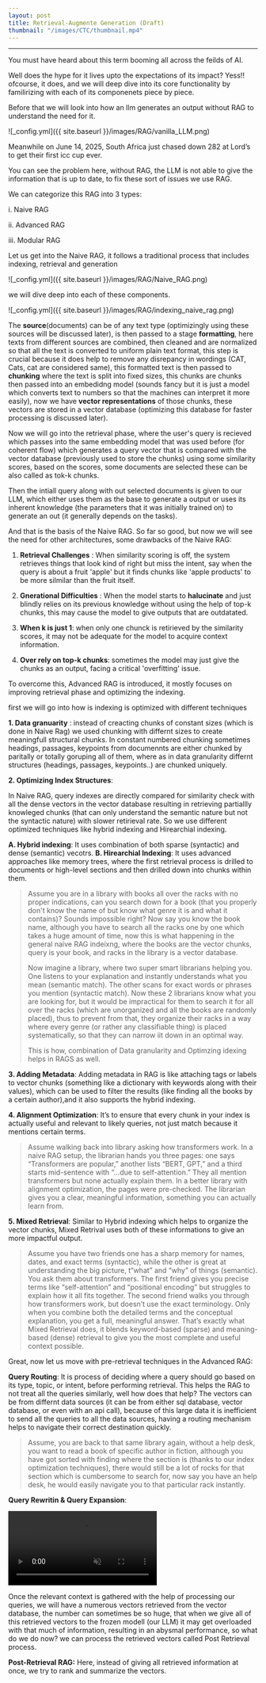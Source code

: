 ```yaml
---
layout: post
title: Retrieval-Augmente Generation (Draft)
thumbnail: "/images/CTC/thumbnail.mp4"
---
```


***
You must have heard about this term booming all across the feilds of AI.

Well does the hype for it lives upto the expectations of its impact? Yess!! ofcourse, it does, and we will deep dive into its core functionality by familirizing with each of its componenets piece by piece.

Before that we will look into how an llm generates an output without RAG to understand the need for it.

![_config.yml]({{ site.baseurl }}/images/RAG/vanilla_LLM.png)

Meanwhile on June 14, 2025, South Africa just chased down 282 at Lord’s to get their first icc cup ever.

You can see the problem here, without RAG, the LLM is not able to give the information that is up to date, to fix these sort of issues we use RAG.

We can categorize this RAG into 3 types:

i. Naive RAG

ii. Advanced RAG

iii. Modular RAG

Let us get into the Naive RAG, it follows a traditional process that includes indexing, retrieval and generation

![_config.yml]({{ site.baseurl }}/images/RAG/Naive_RAG.png)

we will dive deep into each of these components.

![_config.yml]({{ site.baseurl }}/images/RAG/indexing_naive_rag.png)

The **source**(documents) can be of any text type (optimizingly using these sources will be discussed later), is then passed to a stage **formatting**, here texts from different sources are combined, then cleaned and are normalized so that all the text is converted to uniform plain text format, this step is crucial because it does help to remove any disrepancy in wordings (CAT, Cats, cat are considered same), this formatted text is then passed to **chunking** where the text is split into fixed sizes, this chunks are chunks then passed into an embedidng model (sounds fancy but it is just a model which converts text to numbers so that the machines can interpret it more easily), now we have **vector representations** of those chunks, these vectors are stored in a vector database (optimizing this database for faster processing is discussed later).

<!-- insert retireval naive -->
Now we will go into the retrieval phase, where the user's query is recieved which passes into the same embedding model that was used before (for coherent flow) which generates a query vector that is compared with the vector database (previously used to store the chunks) using some similarity scores, based on the scores, some documents are selected these can be also called as tok-k chunks.

<!-- insert generation naive -->
Then the intiall query along with out selected documents is given to our LLM, which either uses them as the base to generate a output or uses its inherent knowledge (the parameters that it was initially trained on) to generate an out (it generally depends on the tasks). 

And that is the basis of the Naive RAG. So far so good, but now we will see the need for other architectures, some drawbacks of the Naive RAG:

1. **Retrieval Challenges** : When similarity scoring is off, the system retrieves things that look kind of right  but miss the intent, say when the query is about a fruit 'apple' but it finds chunks like 'apple products' to be more silmilar than the fruit itself.

2. **Gnerational Difficulties** : When the model starts to **halucinate** and just blindly relies on its previous knowledge without using the help of top-k chunks, this may cause the model to give outputs that are outdatated.

3. **When k is just 1**: when only one chunck is retirieved by the similarity scores, it may not be adequate for the model to acquire context information.

4. **Over rely on top-k chunks**: sometimes the model may just give the chunks as an output, facing a critical 'overfitting' issue.

To overcome this, Advanced RAG is introduced, it mostly focuses on improving retrieval phase and optimizing the indexing.

<!-- insert advanced rag -->

first we will go into how is indexing is optimized with different techniques

<!-- insert techniques for optimized indexing -->

**1. Data granuarity** : instead of creacting chunks of constant sizes (which is done in Naive Rag) we used chunking with differnt sizes to create meaningfull structural chunks. In constant numbered chunking sometimes headings, passages, keypoints from documennts are either chunked by paritally or totally goruping all of them, where as in data granularity differnt structures (headings, passages, keypoints..) are chunked uniquely.

**2. Optimizing Index Structures**: 

In Naive RAG, query indexes are directly compared for similarity check with all the dense vectors in the vector database resulting in retrieving partiallly knowleged chunks (that can only understand the semantic nature but not the syntactic nature) with slower retirieval rate. So we use different optimized techniques like hybrid indexing and Hirearchial indexing.

**A. Hybrid indexing**: It uses combination of both sparse (syntactic) and dense (semantic) vecotrs.
**B. Hirearchial Indexing**: It uses advanced approaches like memory trees, where the first retrieval process is drilled to documents or high-level sections and then drilled down into chunks within them.

>Assume you are in a library with books all over the racks with no proper indications, can you search down for a book (that you properly don't know the name of but know what genre it is and what it contains)? Sounds impossible right? Now say you know the book name, although you have to search all the racks one by one which takes a huge amount of time, now this is what happening in the general naive RAG indeixng, where the books are the vector chunks, query is your book, and racks in the library is a vector database.
>
> Now imagine a library, where two super smart librarians helping you. One listens to your explanation and instantly understands what you mean (semantic match).
The other scans for exact words or phrases you mention (syntactic match). Now these 2 librarians know what you are looking for, but it would be impractical for them to search it for all over the racks (which are unorganized and all the books are randomly placed), thus to prevent from that, they organize their racks in a way where every genre (or rather any classifiable thing) is placed systematically, so that they can narrow iit down in an optimal way.
>
> This is how, combination of Data granularity and Optimzing idexing helps in RAGS as well.

**3. Adding Metadata**: Adding metadata in RAG is like attaching tags or labels to vector chunks (something like a dictionary with keywords along with their values), which can be used to filter the results (like finding all the books by a certain author),and it also supports the hybrid indexing.

**4. Alignment Optimization**: It’s to ensure that every chunk in your index is actually useful and relevant to likely queries, not just match because it mentions certain terms.

> Assume walking back into library asking how transformers work. In a naive RAG setup, the librarian hands you three pages: one says “Transformers are popular,” another lists “BERT, GPT,” and a third starts mid-sentence with “…due to self-attention.” They all mention transformers but none actually explain them. In a better library with alignment optimization, the pages were pre-checked. The librarian gives you a clear, meaningful information, something you can actually learn from.

**5. Mixed Retrieval**: Similar to Hybrid indexing which helps to organize the vector chunks, Mixed Retrival uses both of these informations to give an more impactful output.

> Assume you have two friends one has a sharp memory for names, dates, and exact terms (syntactic), while the other is great at understanding the big picture, t“what” and “why” of things (semantic). You ask them about transformers. The first friend gives you precise terms like “self-attention” and “positional encoding”  but struggles to explain how it all fits together. The second friend walks you through how transformers work, but doesn’t use the exact terminology. Only when you combine both the detailed terms and the conceptual explanation, you get a full, meaningful answer. That’s exactly what Mixed Retrieval does, it blends keyword-based (sparse) and meaning-based (dense) retrieval to give you the most complete and useful context possible.

Great, now let us move with pre-retrieval techniques in the Advanced RAG:

<!-- insert pre-retrieval RAG -->

**Query Routing**: It is process of deciding where a query should go based on its type, topic, or intent, before performing retrieval. This helps the RAG to not treat all the queries similarly, well how does that help? The vectors can be from differnt data sources (it can be from either sql database, vector database, or even with an api call), because of this large data it is inefficient to send all the queries to all the data sources, having a routing mechanism helps to navigate their correct destination quickly.

> Assume, you are back to that same library again, without a help desk, you want to read a book of specific author in fiction, although you have got sorted with finding where the section is (thanks to our index optimization techniques), there would still be a lot of rocks for that section which is cumbersome to search for, now say you have an help desk, he would easily navigate you to that particular rack instantly.

**Query Rewritin & Query Expansion**: 
<!-- added new video -->
<video muted loop autoplay controls style="max-width: 100%">
    <source src="/images/RAG/query_rewriting and expansion.mp4" type="video/mp4">
</video>

Once the relevant context is gathered with the help of processing our queries, we will have a numerous vectors retrieved from the vector database, the number can sometimes be so huge, that when we give all of this retrieved vectors to the frozen modell (our LLM) it may get overloaded with that much of information, resulting in an abysmal performance, so what do we do now? we can process the retrieved vectors called Post Retrieval process.
<!-- insert post-retireval RAG -->
**Post-Retrieval RAG:** Here, instead of giving all retrieved information at once, we try to rank and summarize the vectors.









